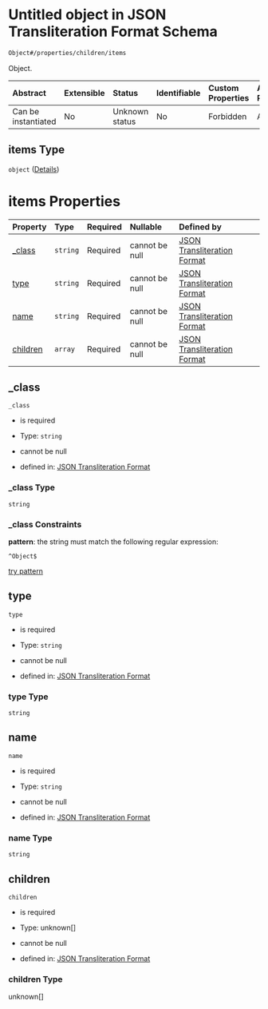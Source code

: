# Untitled object in JSON Transliteration Format Schema

```txt
Object#/properties/children/items
```

Object.

| Abstract            | Extensible | Status         | Identifiable | Custom Properties | Additional Properties | Access Restrictions | Defined In                                                            |
| :------------------ | :--------- | :------------- | :----------- | :---------------- | :-------------------- | :------------------ | :-------------------------------------------------------------------- |
| Can be instantiated | No         | Unknown status | No           | Forbidden         | Allowed               | none                | [JTF.schema.json\*](../../out/JTF.schema.json "open original schema") |

## items Type

`object` ([Details](jtf-definitions-object.md))

# items Properties

| Property              | Type     | Required | Nullable       | Defined by                                                                                                                    |
| :-------------------- | :------- | :------- | :------------- | :---------------------------------------------------------------------------------------------------------------------------- |
| [\_class](#_class)    | `string` | Required | cannot be null | [JSON Transliteration Format](jtf-definitions-object-properties-_class.md "Object#/definitions/object/properties/_class")     |
| [type](#type)         | `string` | Required | cannot be null | [JSON Transliteration Format](jtf-definitions-object-properties-type.md "Object#/definitions/object/properties/type")         |
| [name](#name)         | `string` | Required | cannot be null | [JSON Transliteration Format](jtf-definitions-object-properties-name.md "Object#/definitions/object/properties/name")         |
| [children](#children) | `array`  | Required | cannot be null | [JSON Transliteration Format](jtf-definitions-object-properties-children.md "Object#/definitions/object/properties/children") |

## \_class



`_class`

*   is required

*   Type: `string`

*   cannot be null

*   defined in: [JSON Transliteration Format](jtf-definitions-object-properties-_class.md "Object#/definitions/object/properties/_class")

### \_class Type

`string`

### \_class Constraints

**pattern**: the string must match the following regular expression:&#x20;

```regexp
^Object$
```

[try pattern](https://regexr.com/?expression=%5EObject%24 "try regular expression with regexr.com")

## type



`type`

*   is required

*   Type: `string`

*   cannot be null

*   defined in: [JSON Transliteration Format](jtf-definitions-object-properties-type.md "Object#/definitions/object/properties/type")

### type Type

`string`

## name



`name`

*   is required

*   Type: `string`

*   cannot be null

*   defined in: [JSON Transliteration Format](jtf-definitions-object-properties-name.md "Object#/definitions/object/properties/name")

### name Type

`string`

## children



`children`

*   is required

*   Type: unknown\[]

*   cannot be null

*   defined in: [JSON Transliteration Format](jtf-definitions-object-properties-children.md "Object#/definitions/object/properties/children")

### children Type

unknown\[]
